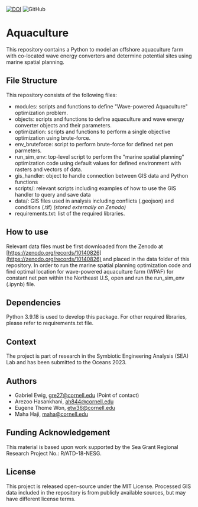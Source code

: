 [![DOI](https://zenodo.org/badge/467335021.svg)](https://zenodo.org/doi/10.5281/zenodo.7633737)
![GitHub](https://img.shields.io/github/license/symbiotic-engineering/aquaculture)

# Aquaculture
This repository contains a Python to model an offshore aquaculture farm with co-located wave energy converters and determine potential sites using marine spatial planning.

## File Structure
This repository consists of the following files:
- modules: scripts and functions to define "Wave-powered Aquaculture" optimization problem.
- objects: scripts and functions to define aquaculture and wave energy converter objects and their parameters.
- optimization: scripts and functions to perform a single objective optimization using brute-force.
- env_bruteforce: script to perform brute-force for defined net pen parmeters.
- run_sim_env: top-level script to perform the "marine spatial planning" optimization code using default values for defined environment with rasters and vectors of data.
- gis_handler: object to handle connection between GIS data and Python functions
- scripts/: relevant scripts including examples of how to use the GIS handler to query and save data
- data/: GIS files used in analysis including conflicts (.geojson) and conditions (.tif) *(stored externally on Zenodo)*
- requirements.txt: list of the required libraries.

## How to use
Relevant data files must be first downloaded from the Zenodo at [https://zenodo.org/records/10140826](https://zenodo.org/records/10140826) and placed in the data folder of this repository. In order to run the marine spatial planning optimization code and find optimal location for wave-powered aquaculture farm (WPAF) for constant net pen within the Northeast U.S, open and run the run_sim_env (.ipynb) file.

## Dependencies
Python 3.9.18 is used to develop this package.
For other required libraries, please refer to requirements.txt file.

## Context
The project is part of research in the Symbiotic Engineering Analysis (SEA) Lab and has been submitted to the Oceans 2023.

## Authors
- Gabriel Ewig, gre27@cornell.edu (Point of contact)
- Arezoo Hasankhani, ah844@cornell.edu
- Eugene Thome Won, etw36@cornell.edu
- Maha Haji, maha@cornell.edu

## Funding Acknowledgement
This material is based upon work supported by the Sea Grant Regional Research Project No.: R/ATD-18-NESG.

## License
This project is released open-source under the MIT License. Processed GIS data included in the repository is from publicly available sources, but may have different license terms.
